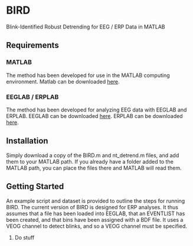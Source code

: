 # BIRD
Blink-Identified Robust Detrending for EEG / ERP Data in MATLAB

## Requirements
### MATLAB
The method has been developed for use in the MATLAB computing environment. Matlab can be downloaded [here](https://www.mathworks.com/products/matlab.html).
### EEGLAB / ERPLAB
The method has been developed for analyzing EEG data with EEGLAB and ERPLAB. EEGLAB can be downloaded [here](https://sccn.ucsd.edu/eeglab/download.php). ERPLAB can be downloaded [here](https://github.com/lucklab/erplab/releases).

## Installation

Simply download a copy of the BIRD.m and nt_detrend.m files, and add them to your MATLAB path. If you already have a folder added to the MATLAB path, you can place the files there and MATLAB will read them.

## Getting Started

An example script and dataset is provided to outline the steps for running BIRD. The current version of BIRD is designed for ERP analyses. It thus assumes that a file has been loaded into EEGLAB, that an EVENTLIST has been created, and that bins have been assigned with a BDF file. It uses a VEOG channel to detect blinks, and so a VEOG channel must be specified.
1. Do stuff
